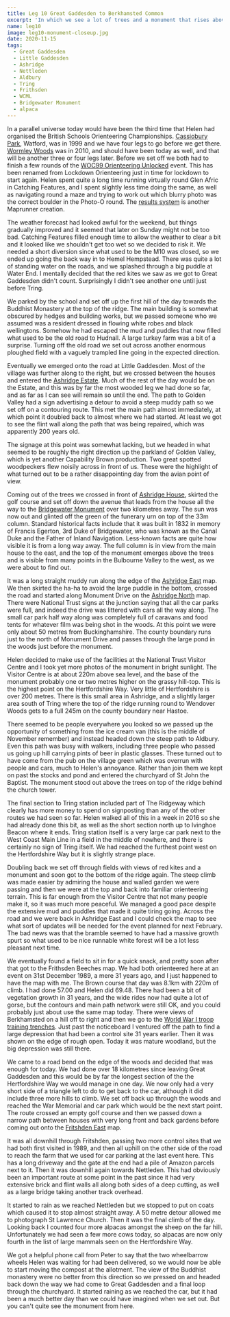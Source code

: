 ```yaml
---
title: Leg 10 Great Gaddesden to Berkhamsted Common
excerpt: 'In which we see a lot of trees and a monument that rises above them'
name: leg10
image: leg10-monument-closeup.jpg
date: 2020-11-15
tags:
  - Great Gaddesden
  - Little Gaddesden
  - Ashridge
  - Nettleden
  - Aldbury
  - Tring
  - Frithsden
  - WCML
  - Bridgewater Monument
  - alpaca
---
```


In a parallel universe today would have been the third time that Helen had organised the British Schools Orienteering Championships. [Cassiobury Park](https://www.happyherts.routegadget.co.uk/rg2/#294), Watford, was in 1999 and we have four legs to go before we get there. [Wormley Woods](https://www.happyherts.routegadget.co.uk/rg2/#56) was in 2010, and should have been today as well, and that will be another three or four legs later. Before we set off we both had to finish a few rounds of the [WOC99 Orienteering Unlocked](https://orienteeringunlocked.com/world-champs-1999/) event. This has been renamed from Lockdown Orienteering just in time for lockdown to start again. Helen spent quite a long time running virtually round Glen Afric in Catching Features, and I spent slightly less time doing the same, as well as navigating round a maze and trying to work out which blurry photo was the correct boulder in the Photo-O round. The [results system](https://www.maprunner.co.uk/lockdown-results/events/e009) is another Maprunner creation.

The weather forecast had looked awful for the weekend, but things gradually improved and it seemed that later on Sunday might not be too bad. Catching Features filled enough time to allow the weather to clear a bit and it looked like we shouldn't get too wet so we decided to risk it. We needed a short diversion since what used to be the M10 was closed, so we ended up going the back way in to Hemel Hempstead. There was quite a lot of standing water on the roads, and we splashed through a big puddle at Water End. I mentally decided that the red kites we saw as we got to Great Gaddesden didn't count. Surprisingly I didn't see another one until just before Tring.

We parked by the school and set off up the first hill of the day towards the Buddhist Monastery at the top of the ridge. The main building is somewhat obscured by hedges and building works, but we passed someone who we assumed was a resident dressed in flowing white robes and black wellingtons. Somehow he had escaped the mud and puddles that now filled what used to be the old road to Hudnall. A large turkey farm was a bit of a surprise. Turning off the old road we set out across another enormous ploughed field with a vaguely trampled line going in the expected direction.

Eventually we emerged onto the road at Little Gaddesden. Most of the village was further along to the right, but we crossed between the houses and entered the [Ashridge Estate](https://www.nationaltrust.org.uk/ashridge-estate). Much of the rest of the day would be on the Estate, and this was by far the most wooded leg we had done so far, and as far as I can see will remain so until the end. The path to Golden Valley had a sign advertising a detour to avoid a steep muddy path so we set off on a contouring route. This met the main path almost immediately, at which point it doubled back to almost where we had started. At least we got to see the flint wall along the path that was being repaired, which was apparently 200 years old.

The signage at this point was somewhat lacking, but we headed in what seemed to be roughly the right direction up the parkland of Golden Valley, which is yet another Capability Brown production. Two great spotted woodpeckers flew noisily across in front of us. These were the highlight of what turned out to be a rather disappointing day from the avian point of view.

Coming out of the trees we crossed in front of [Ashridge House](https://www.ashridgehouse.org.uk/), skirted the golf course and set off down the avenue that leads from the house all the way to the [Bridgewater Monument](https://en.wikipedia.org/wiki/Bridgewater_Monument) over two kilometres away. The sun was now out and glinted off the green of the funerary urn on top of the 33m column. Standard historical facts include that it was built in 1832 in memory of Francis Egerton, 3rd Duke of Bridgewater, who was known as the Canal Duke and the Father of Inland Navigation. Less-known facts are quite how visible it is from a long way away. The full column is in view from the main house to the east, and the top of the monument emerges above the trees and is visible from many points in the Bulbourne Valley to the west, as we were about to find out.

It was a long straight muddy run along the edge of the [Ashridge East](https://www.happyherts.routegadget.co.uk/rg2/#250) map. We then skirted the ha-ha to avoid the large puddle in the bottom, crossed the road and started along Monument Drive on the [Ashridge North](https://www.happyherts.routegadget.co.uk/rg2/#345) map. There were National Trust signs at the junction saying that all the car parks were full, and indeed the drive was littered with cars all the way along. The small car park half way along was completely full of caravans and food tents for whatever film was being shot in the woods. At this point we were only about 50 metres from Buckinghamshire. The county boundary runs just to the north of Monument Drive and passes through the large pond in the woods just before the monument.

Helen decided to make use of the facilities at the National Trust Visitor Centre and I took yet more photos of the monument in bright sunlight. The Visitor Centre is at about 220m above sea level, and the base of the monument probably one or two metres higher on the grassy hill-top. This is the highest point on the Hertfordshire Way. Very little of Hertfordshire is over 200 metres. There is this small area in Ashridge, and a slightly larger area south of Tring where the top of the ridge running round to Wendover Woods gets to a full 245m on the county boundary near Hastoe.

There seemed to be people everywhere you looked so we passed up the opportunity of something from the ice cream van (this is the middle of November remember) and instead headed down the steep path to Aldbury. Even this path was busy with walkers, including three people who passed us going up hill carrying pints of beer in plastic glasses. These turned out to have come from the pub on the village green which was overrun with people and cars, much to Helen's annoyance. Rather than join them we kept on past the stocks and pond and entered the churchyard of St John the Baptist. The monument stood out above the trees on top of the ridge behind the church tower.

The final section to Tring station included part of The Ridgeway which clearly has more money to spend on signposting than any of the other routes we had seen so far. Helen walked all of this in a week in 2016 so she had already done this bit, as well as the short section north up to Ivinghoe Beacon where it ends. Tring station itself is a very large car park next to the West Coast Main Line in a field in the middle of nowhere, and there is certainly no sign of Tring itself. We had reached the furthest point west on the Hertfordshire Way but it is slightly strange place.

Doubling back we set off through fields with views of red kites and a monument and soon got to the bottom of the ridge again. The steep climb was made easier by admiring the house and walled garden we were passing and then we were at the top and back into familiar orienteering terrain. This is far enough from the Visitor Centre that not many people make it, so it was much more peaceful. We managed a good pace despite the extensive mud and puddles that made it quite tiring going. Across the road and we were back in Ashridge East and I could check the map to see what sort of updates will be needed for the event planned for next February. The bad news was that the bramble seemed to have had a massive growth spurt so what used to be nice runnable white forest will be a lot less pleasant next time.

We eventually found a field to sit in for a quick snack, and pretty soon after that got to the Frithsden Beeches map. We had both orienteered here at an event on 31st December 1989, a mere 31 years ago, and I just happened to have the map with me. The Brown course that day was 8.1km with 220m of climb. I had done 57.00 and Helen did 69.48. There had been a bit of vegetation growth in 31 years, and the wide rides now had quite a lot of gorse, but the contours and main path network were still OK, and you could probably just about use the same map today. There were views of Berkhamsted on a hill off to right and then we go to the [World War I troop training trenches](https://www.chilternsaonb.org/about-chilterns/chilterns-commons-project/history-project/berkhamsted-wwi-troop-training-trenches.html). Just past the noticeboard I ventured off the path to find a large depression that had been a control site 31 years earlier. Then it was shown on the edge of rough open. Today it was mature woodland, but the big depression was still there.

We came to a road bend on the edge of the woods and decided that was enough for today. We had done over 18 kilometres since leaving Great Gaddesden and this would be by far the longest section of the the Hertfordshire Way we would manage in one day. We now only had a very short side of a triangle left to do to get back to the car, although it did include three more hills to climb. We set off back up through the woods and reached the War Memorial and car park which would be the next start point. The route crossed an empty golf course and then we passed down a narrow path between houses with very long front and back gardens before coming out onto the [Fritshden East](https://www.happyherts.routegadget.co.uk/rg2/#215) map.

It was all downhill through Fritshden, passing two more control sites that we had both first visited in 1989, and then all uphill on the other side of the road to reach the farm that we used for car parking at the last event here. This has a long driveway and the gate at the end had a pile of Amazon parcels next to it. Then it was downhill again towards Nettleden. This had obviously been an important route at some point in the past since it had very extensive brick and flint walls all along both sides of a deep cutting, as well as a large bridge taking another track overhead.

It started to rain as we reached Nettleden but we stopped to put on coats which caused it to stop almost straight away. A 50 metre detour allowed me to photograph St Lawrence Church. Then it was the final climb of the day. Looking back I counted four more alpacas amongst the sheep on the far hill. Unfortunately we had seen a few more cows today, so alpacas are now only fourth in the list of large mammals seen on the Hertfordshire Way.

We got a helpful phone call from Peter to say that the two wheelbarrow wheels Helen was waiting for had been delivered, so we would now be able to start moving the compost at the allotment. The view of the Buddhist monastery were no better from this direction so we pressed on and headed back down the way we had come to Great Gaddesden and a final loop through the churchyard. It started raining as we reached the car, but it had been a much better day than we could have imagined when we set out. But you can't quite see the monument from here.
